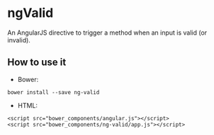 # ngValid

An AngularJS directive to trigger a method when an input is valid (or invalid).

## How to use it

- Bower:

```bower install --save ng-valid```

- HTML:

```
<script src="bower_components/angular.js"></script>
<script src="bower_components/ng-valid/app.js"></script>
```


